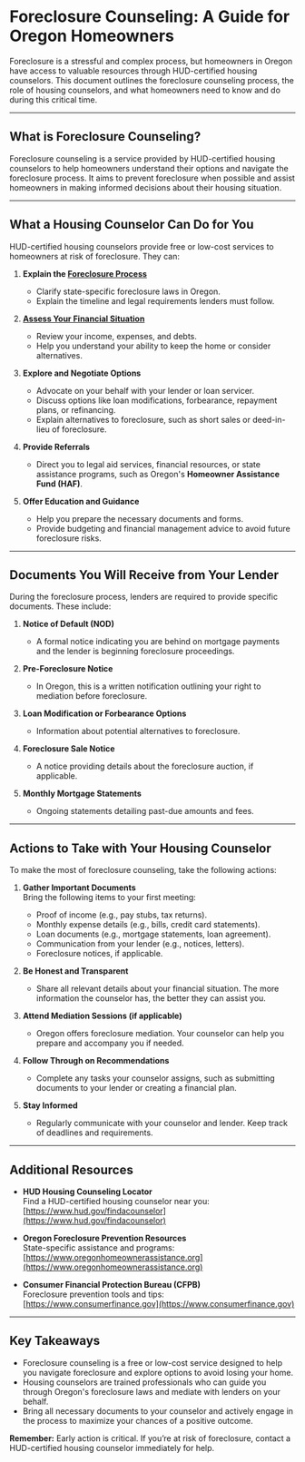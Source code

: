 # Foreclosure Counseling: A Guide for Oregon Homeowners

Foreclosure is a stressful and complex process, but homeowners in Oregon have access to valuable resources through HUD-certified housing counselors. This document outlines the foreclosure counseling process, the role of housing counselors, and what homeowners need to know and do during this critical time.

---

## **What is Foreclosure Counseling?**

Foreclosure counseling is a service provided by HUD-certified housing counselors to help homeowners understand their options and navigate the foreclosure process. It aims to prevent foreclosure when possible and assist homeowners in making informed decisions about their housing situation.

---

## **What a Housing Counselor Can Do for You**

HUD-certified housing counselors provide free or low-cost services to homeowners at risk of foreclosure. They can:

1. **Explain the [Foreclosure Process](./OregonProcess.md)**  
   - Clarify state-specific foreclosure laws in Oregon.
   - Explain the timeline and legal requirements lenders must follow.

2. **[Assess Your Financial Situation](./AssessFinancials.md)**  
   - Review your income, expenses, and debts.
   - Help you understand your ability to keep the home or consider alternatives.

3. **Explore and Negotiate Options**  
   - Advocate on your behalf with your lender or loan servicer.
   - Discuss options like loan modifications, forbearance, repayment plans, or refinancing.
   - Explain alternatives to foreclosure, such as short sales or deed-in-lieu of foreclosure.

4. **Provide Referrals**  
   - Direct you to legal aid services, financial resources, or state assistance programs, such as Oregon's **Homeowner Assistance Fund (HAF)**.

5. **Offer Education and Guidance**  
   - Help you prepare the necessary documents and forms.
   - Provide budgeting and financial management advice to avoid future foreclosure risks.

---

## **Documents You Will Receive from Your Lender**

During the foreclosure process, lenders are required to provide specific documents. These include:

1. **Notice of Default (NOD)**  
   - A formal notice indicating you are behind on mortgage payments and the lender is beginning foreclosure proceedings.

2. **Pre-Foreclosure Notice**  
   - In Oregon, this is a written notification outlining your right to mediation before foreclosure.

3. **Loan Modification or Forbearance Options**  
   - Information about potential alternatives to foreclosure.

4. **Foreclosure Sale Notice**  
   - A notice providing details about the foreclosure auction, if applicable.

5. **Monthly Mortgage Statements**  
   - Ongoing statements detailing past-due amounts and fees.

---

## **Actions to Take with Your Housing Counselor**

To make the most of foreclosure counseling, take the following actions:

1. **Gather Important Documents**  
   Bring the following items to your first meeting:
   - Proof of income (e.g., pay stubs, tax returns).
   - Monthly expense details (e.g., bills, credit card statements).
   - Loan documents (e.g., mortgage statements, loan agreement).
   - Communication from your lender (e.g., notices, letters).
   - Foreclosure notices, if applicable.

2. **Be Honest and Transparent**  
   - Share all relevant details about your financial situation. The more information the counselor has, the better they can assist you.

3. **Attend Mediation Sessions (if applicable)**  
   - Oregon offers foreclosure mediation. Your counselor can help you prepare and accompany you if needed.

4. **Follow Through on Recommendations**  
   - Complete any tasks your counselor assigns, such as submitting documents to your lender or creating a financial plan.

5. **Stay Informed**  
   - Regularly communicate with your counselor and lender. Keep track of deadlines and requirements.

---

## **Additional Resources**

- **HUD Housing Counseling Locator**  
  Find a HUD-certified housing counselor near you: [https://www.hud.gov/findacounselor](https://www.hud.gov/findacounselor)

- **Oregon Foreclosure Prevention Resources**  
  State-specific assistance and programs: [https://www.oregonhomeownerassistance.org](https://www.oregonhomeownerassistance.org)

- **Consumer Financial Protection Bureau (CFPB)**  
  Foreclosure prevention tools and tips: [https://www.consumerfinance.gov](https://www.consumerfinance.gov)

---

## **Key Takeaways**

- Foreclosure counseling is a free or low-cost service designed to help you navigate foreclosure and explore options to avoid losing your home.
- Housing counselors are trained professionals who can guide you through Oregon's foreclosure laws and mediate with lenders on your behalf.
- Bring all necessary documents to your counselor and actively engage in the process to maximize your chances of a positive outcome.

**Remember:** Early action is critical. If you’re at risk of foreclosure, contact a HUD-certified housing counselor immediately for help.
